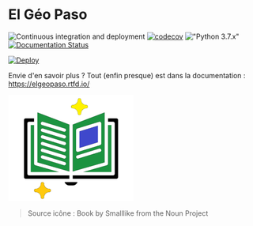 # El Géo Paso

![Continuous integration and deployment](https://github.com/Guts/elgeopaso/workflows/Continuous%20integration%20and%20deployment/badge.svg)
[![codecov](https://codecov.io/gh/Guts/elgeopaso/branch/master/graph/badge.svg)](https://codecov.io/gh/Guts/elgeopaso)
!["Python 3.7.x"](https://img.shields.io/badge/python-3.7-blue.svg)
[![Documentation Status](https://readthedocs.org/projects/elgeopaso/badge/?version=latest)](https://elgeopaso.readthedocs.io/fr/latest/?badge=latest)

[![Deploy](https://www.herokucdn.com/deploy/button.svg)](https://heroku.com/deploy)

Envie d'en savoir plus ? Tout (enfin presque) est dans la documentation : <https://elgeopaso.rtfd.io/>

[![](docs/_static/icon_doc.png)](https://elgeopaso.rtfd.io/)

> Source icône : Book by Smalllike from the Noun Project
